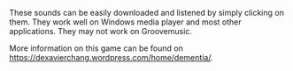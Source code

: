 These sounds can be easily downloaded and listened by simply clicking on them. They work well on Windows media player and most other applications. They may not work on Groovemusic.

More information on this game can be found on https://dexavierchang.wordpress.com/home/dementia/.
